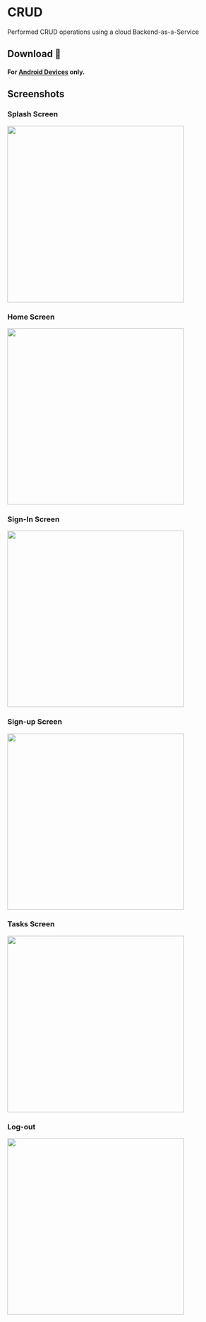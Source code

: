# CRUD

Performed CRUD operations using a cloud Backend-as-a-Service

## Download 🔻
#### For [Android Devices](https://drive.google.com/file/d/1SNQD1yc_Cb7xfCRfeiS0AJNN0eqLckl1/view?usp=sharing) only. 

## Screenshots
### Splash Screen
<img src = "screenshots/shot.jpg" width = "400">

### Home Screen
<img src = "screenshots/shot2.jpg" width = "400">

### Sign-In Screen
<img src = "screenshots/shot1.jpg" width = "400">

### Sign-up Screen 
<img src = "screenshots/shot5.jpg" width = "400">

### Tasks Screen 
<img src = "screenshots/shot4.jpg" width = "400">

### Log-out 
<img src = "screenshots/shot3.jpg" width = "400">
